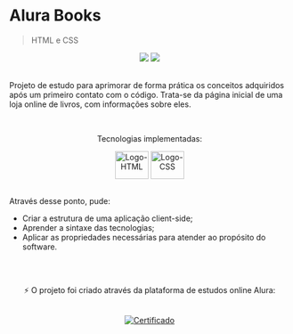 <html>
 <body>
  <h1>Alura Books</h1>
  <blockquote>HTML e CSS</blockquote>
  <div align="center">
   <img src="https://img.shields.io/github/last-commit/m-4morim/alura-books?logo=git"/>
   <img src="https://img.shields.io/badge/status-completed-brightgreen"/>
  </div><br>
  <p>Projeto de estudo para aprimorar de forma prática os conceitos adquiridos após um primeiro contato com o código. Trata-se da página inicial de uma loja online de livros, com informações sobre eles.</p><br>
  <p align="center">Tecnologias implementadas:</p>
  <div align="center" style="display: inline_block">
    <img align="center" alt="Logo-HTML" height="50" width="60" src="https://cdn.jsdelivr.net/gh/devicons/devicon/icons/html5/html5-original.svg" />
    <img align="center" alt="Logo-CSS" height="50" width="60" src="https://cdn.jsdelivr.net/gh/devicons/devicon/icons/css3/css3-original.svg" />
  </div><br>
  <div>
   <p>Através desse ponto, pude:</p>
   <ul>
     <li>Criar a estrutura de uma aplicação client-side;</li>
     <li>Aprender a sintaxe das tecnologias;</li>
     <li>Aplicar as propriedades necessárias para atender ao propósito do software.</li>
   </ul>
  </div><br>
 </body>
 
##
 <footer>
  <div align="center">
   <p>⚡ O projeto foi criado através da plataforma de estudos online Alura:</p><br>
   <a href="https://cursos.alura.com.br/certificate/4041f833-732f-4dc6-8cca-114f2a91efdb">
    <img alt="Certificado" src="https://img.shields.io/badge/Certificado-success-brightgreen?style=flat-square" />
   </a>
  </div>
 </footer>
</html>
